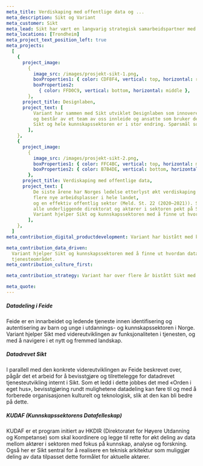 ```yaml
---
meta_title: Verdiskaping med offentlige data og ...
meta_description: Sikt og Variant
meta_customer: Sikt
meta_lead: Sikt har vært en langvarig strategisk samarbeidspartner med Variant. Vi har gjennom ulike initiativ over flere år jobbet med strategisk utvikling av nye tjenester og moderne teknologiplattformer, og vi har sammen jobbet med organisasjonsutvikling og kulturbygging for at Sikt skal være rigget for fremtidens behov.
meta_locations: [Trondheim]
meta_project_text_position_left: true
meta_projects:
  [
    {
      project_image:
        {
          image_src: /images/prosjekt-sikt-1.png,
          boxProperties1: { color: CDF8F4, vertical: top, horizontal: right },
          boxProperties2:
            { color: FFD0C9, vertical: bottom, horizontal: middle },
        },
      project_title: Designlaben,
      project_text: [
          Variant har sammen med Sikt utviklet Designlaben som innoverer og utvikler nye tjenester for fremtidens studenter og forskere. Designlaben er Sikts innovasjonssatsing hvor brukeren står i sentrum,
          og består av et team av oss innleide og ansatte som bruker designmetodikk til å løse komplekse utfordringer.
          Sikt og hele kunnskapssektoren er i stor endring. Spørsmål som hvordan studenter lærer best og hvordan undervisning bør foregå er noe som Sikt og sektoren må finne ut av. Det stilles økt krav til innsikt i brukerens hverdag. Det er også økt behov for innovasjon og nye tjenestetilbud for å møte fremtidens undervisnings- og forskningssituasjon. For å løse dette er det viktig at det interne maskineriet fungerer godt. Designlaben utvikler interne og eksterne arbeidsprosesser og tjenester for å sikre både fornøyde ansatte og kunder.,
        ],
    },
    {
      project_image:
        {
          image_src: /images/prosjekt-sikt-2.png,
          boxProperties1: { color: FFC4BC, vertical: top, horizontal: middle },
          boxProperties2: { color: B7B4DE, vertical: bottom, horizontal: left },
        },
      project_title: Verdiskaping med offentlige data,
      project_text: [
          De siste årene har Norges ledelse etterlyst økt verdiskaping med offentlige data som ressurs. Regjeringen vil at Norge skal utnytte mulighetene som ligger i data til økt verdiskaping,
          flere nye arbeidsplasser i hele landet,
          og en effektiv offentlig sektor (Meld. St. 22 (2020–2021)). Som svar på dette har Kunnskapsdepartementet,
          alle underliggende direktorat og aktører i sektoren pekt på Sikt som en viktig tilrettelegger for at dette skal skje.
          Variant hjelper Sikt og kunnskapssektoren med å finne ut hvordan data kan tilgjengeliggjøres og gi verdi gjennom flere ulike initiativ.,
        ],
    },
  ]
meta_contribution_digital_productdevelopment: Variant har bistått med kompetanse på design og utvikling over flere år. I tillegg til å bidra med innovasjon og utvikling av nye løsninger, har det vært mye fokus på blant annet testing, universell utforming og flerspråklig støtte.

meta_contribution_data_driven:
  Variant hjelper Sikt og kunnskapssektoren med å finne ut hvordan data kan tilgjengeliggjøres og gi verdi. Initiativene er en oppfordring til at sektoren blir mer datadrevet, og drar nytte av den dataen som produseres, både for å utvikle egne tjenester og forskning.
  tjenesteområdet.
meta_contribution_culture_first:

meta_contribution_strategy: Variant har over flere år bistått Sikt med strategisk utvikling, både på organisatorisk nivå og med utvikling av både selskapsstrategier og tjenestestrategier. Vi har implementert strategisk design som verktøy for å jobbe smidig og iterativt med strategi. Vi har innført og fasilitert metoder som utvikler strategi på en inkluderende måte. I dette arbeidet anvender vi egenutviklede modeller som forenkler og visualiserer strategier, med formål å bygge eierskap og motivasjon for alle ansatte.

meta_quote:
---
```


##### Datadeling i Feide

Feide er en innarbeidet og ledende tjeneste innen identifisering og autentisering av barn og unge i utdannings- og kunnskapssektoren i Norge. Variant hjelper Sikt med videreutviklingen av funksjonaliteten i tjenesten, og med å navigere i et nytt og fremmed landskap.

##### Datadrevet Sikt

I parallell med den konkrete videreutviklingen av Feide beskrevet over, pågår det et arbeid for å bevisstgjøre og tilrettelegge for datadrevet tjenesteutvikling internt i Sikt. Som et ledd i dette jobbes det med «Orden i eget hus», bevisstgjøring rundt mulighetene datadeling kan føre til og med å forberede organisasjonen kulturelt og teknologisk, slik at den kan bli bedre på dette.

##### KUDAF (Kunnskapssektorens Datafelleskap)

KUDAF er et program initiert av HKDIR (Direktoratet for Høyere Utdanning og Kompetanse) som skal koordinere og legge til rette for økt deling av data mellom aktører i sektoren med fokus på kunnskap, analyse og forskning. Også her er Sikt sentral for å realisere en teknisk arkitektur som muliggjør deling av data tilpasset dette formålet for aktuelle aktører.
